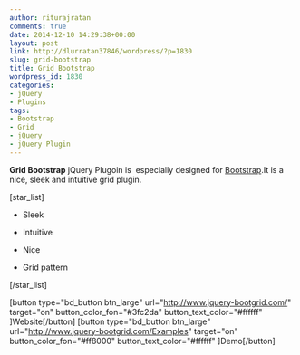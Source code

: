 ```yaml
---
author: riturajratan
comments: true
date: 2014-12-10 14:29:38+00:00
layout: post
link: http://dlurratan37846/wordpress/?p=1830
slug: grid-bootstrap
title: Grid Bootstrap
wordpress_id: 1830
categories:
- jQuery
- Plugins
tags:
- Bootstrap
- Grid
- jQuery
- jQuery Plugin
---
```


**Grid Bootstrap** jQuery Plugoin is  especially designed for [Bootstrap](http://getbootstrap.com/).It is a nice, sleek and intuitive grid plugin.

[star_list]



	
  * Sleek

	
  * Intuitive

	
  * Nice

	
  * Grid pattern


[/star_list]

[button type="bd_button btn_large" url="http://www.jquery-bootgrid.com/" target="on" button_color_fon="#3fc2da" button_text_color="#ffffff" ]Website[/button] [button type="bd_button btn_large" url="http://www.jquery-bootgrid.com/Examples" target="on" button_color_fon="#ff8000" button_text_color="#ffffff" ]Demo[/button]

